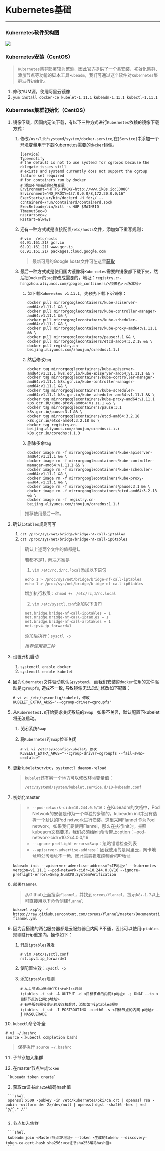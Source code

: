 # Kubernetes基础

---

### Kubernetes软件架构图

![](./images/1.png)

### Kubernetes安装（CentOS）

> `Kubernetes`集群部署较为繁琐，因此官方提供了一个集安装、初始化集群、添加节点等功能的脚本工具`kubeadm`，我们可通过这个软件对`Kubernetes`集群进行初始化。

1. 修改YUM源，使用阿里云镜像
2. `yum install docker-ce kubelet-1.11.1 kubeadm-1.11.1 kubectl-1.11.1`

### Kubernetes集群初始化（CentOS）

1. 镜像下载，因国内无法下载，有以下三种方式进行`Kubernetes`依赖的镜像下载方式：

   1. 修改`/usr/lib/systemd/system/docker.service`,在`[Service]`中添加一个环境变量用于下载Kubernetes需要的`docker`镜像。

      ```shell
      [Service]
      Type=notify
      # the default is not to use systemd for cgroups because the delegate issues still
      # exists and systemd currently does not support the cgroup feature set required
      # for containers run by docker
      # 添加不可描述的环境变量
      Environment="HTTPS_PROXY=http://www.ik8s.io:10080"
      Environment="NO_PROXY=127.0.0.0/8,172.20.0.0/16"
      ExecStart=/usr/bin/dockerd -H fd:// --containerd=/run/containerd/containerd.sock
      ExecReload=/bin/kill -s HUP $MAINPID
      TimeoutSec=0
      RestartSec=2
      Restart=always
      ```

   2. 还有一种方式就是直接配置`/etc/hosts`文件，添加如下重写规则：

      ```shell
      # vim  /etc/hosts
      61.91.161.217 gcr.io 
      61.91.161.217 www.gcr.io 
      61.91.161.217 packages.cloud.google.com
      ```

      > 最新可用的Google hosts文件可在这里[获取](https://github.com/googlehosts/hosts)

   3. 最后一种方式就是使用国内镜像将`Kubernetes`需要的镜像都下载下来，然后把`Docker`的`tag`修改成需要的，地址：`registry.cn-hangzhou.aliyuncs.com/google_containers/<镜像名>:<版本号>`

      1. 如下载`Kubernetes-v1.11.1`，先预先下载下诉镜像：

         ```shell
         docker pull mirrorgooglecontainers/kube-apiserver-amd64:v1.11.1 && \
         docker pull mirrorgooglecontainers/kube-controller-manager-amd64:v1.11.1 && \
         docker pull mirrorgooglecontainers/kube-scheduler-amd64:v1.11.1 && \
         docker pull mirrorgooglecontainers/kube-proxy-amd64:v1.11.1 && \
         docker pull mirrorgooglecontainers/pause:3.1 && \
         docker pull mirrorgooglecontainers/etcd-amd64:3.2.18 && \
         docker pull registry.cn-beijing.aliyuncs.com/zhoujun/coredns:1.1.3
         ```

      2. 然后修改`tag`

         ```shell
         docker tag mirrorgooglecontainers/kube-apiserver-amd64:v1.11.1 k8s.gcr.io/kube-apiserver-amd64:v1.11.1 && \
         docker tag mirrorgooglecontainers/kube-controller-manager-amd64:v1.11.1 k8s.gcr.io/kube-controller-manager-amd64:v1.11.1 && \
         docker tag mirrorgooglecontainers/kube-scheduler-amd64:v1.11.1 k8s.gcr.io/kube-scheduler-amd64:v1.11.1 && \
         docker tag mirrorgooglecontainers/kube-proxy-amd64:v1.11.1 k8s.gcr.io/kube-proxy-amd64:v1.11.1 && \
         docker tag mirrorgooglecontainers/pause:3.1 k8s.gcr.io/pause:3.1 && \
         docker tag mirrorgooglecontainers/etcd-amd64:3.2.18 k8s.gcr.io/etcd-amd64:3.2.18 && \
         docker tag registry.cn-beijing.aliyuncs.com/zhoujun/coredns:1.1.3 k8s.gcr.io/coredns:1.1.3
         ```

      3. 删除多余`tag`

         ```shell
         docker image rm -f mirrorgooglecontainers/kube-apiserver-amd64:v1.11.1 && \
         docker image rm -f mirrorgooglecontainers/kube-controller-manager-amd64:v1.11.1 && \
         docker image rm -f mirrorgooglecontainers/kube-scheduler-amd64:v1.11.1 && \
         docker image rm -f mirrorgooglecontainers/kube-proxy-amd64:v1.11.1 && \
         docker image rm -f mirrorgooglecontainers/pause:3.1 && \
         docker image rm -f mirrorgooglecontainers/etcd-amd64:3.2.18 && \
         docker image rm -f registry.cn-beijing.aliyuncs.com/zhoujun/coredns:1.1.3
         ```

   >  推荐使用最后一种。

2. 确认`iptables`规则可写

   1. `cat /proc/sys/net/bridge/bridge-nf-call-iptables`
   2. `cat /proc/sys/net/bridge/bridge-nf-call-ip6tables`

   > 确认上述两个文件的值都是1。
   >
   > 若都不是1，解决方案是
   >
   > 1. `vim /etc/rc.d/rc.local`添加以下语句
   >
   > ```shell
   > echo 1 > /proc/sys/net/bridge/bridge-nf-call-iptables
   > echo 1 > /proc/sys/net/bridge/bridge-nf-call-ip6tables
   > ```
   >
   > 增加执行权限：`chmod +x　/etc/rc,d/rc.local`
   >
   > 2. `vim /etc/sysctl.conf`添加以下语句
   >
   > ```shell
   > net.bridge.bridge-nf-call-ip6tables = 1
   > net.bridge.bridge-nf-call-iptables = 1
   > net.bridge.bridge-nf-call-arptables = 1
   > net.ipv4.ip_forward=1
   > ```
   >
   > 添加后执行：`sysctl -p`
   >
   > *推荐使用第二种*

3. 设置开机启动

   1. `systemctl enable docker`
   2. `systemctl enable kubelet`

4. 因为`Kubernetes`文件驱动默认为`systemd`， 而我们安装的`docker`使用的文件驱动是`cgroupfs`, 造成不一致, 导致镜像无法启动,修改如下配置：

   ```shell
   # vi vi /etc/sysconfig/kubelet，修改
   KUBELET_EXTRA_ARGS="--cgroup-driver=cgroupfs"
   ```

5. 从`Kubernetes1.8`开始要求关闭系统的`Swap`，如果不关闭，默认配置下kubelet将无法启动。

   1. 关闭系统`Swap`

   2. 将`Kubernetes`的`Swap`检查关闭

      ```shell
      # vi vi /etc/sysconfig/kubelet，修改
      KUBELET_EXTRA_ARGS="--cgroup-driver=cgroupfs --fail-swap-on=false"
      ```

6. 更新`kubelet`service，`systemctl daemon-reload`

   > `kubelet`还有另一个地方可以修改环境变量值：
   >
   > `/etc/systemd/system/kubelet.service.d/10-kubeadm.conf`

7. 初始化master

   > - `--pod-network-cidr=10.244.0.0/16`：在Kubeadm的文档中，Pod Network的安装是作为一个单独的步骤的。kubeadm init并没有选择一个默认的Pod network进行安装。这里采用Flannel 作为Pod network，如果我们要使用Flannel，那么在执行init时，按照kubeadm文档要求，我们必须给init命令带上option：–pod-network-cidr=10.244.0.0/16
   > - `--ignore-preflight-errors=Swap`：忽略错误检查列表
   > - `--apiserver-advertise-address`：因我使用的是阿里云，网卡地址和公网地址不一致，因此需要指定控制台的IP地址

   ```shell
   kubeadm init --apiserver-advertise-address="<IP地址>" --kubernetes-version=v1.11.1 --pod-network-cidr=10.244.0.0/16 --ignore-preflight-errors=Swap,NumCPU,SystemVerification
   ```

8. 部署`flannel`

   >  从Github上面搜索`flannel`，并找到`coreos/flannel`，提示`k8s-1.7`以上可直接用以下命令创建`flannel`

   ```shell
   kubectl apply -f https://raw.githubusercontent.com/coreos/flannel/master/Documentation/kube-flannel.yml
   ```

9. 因为我搭建的两台服务器都是云服务器且内网IP不通，因此可以使用`iptables`规则进行ip重定向，操作如下：

   1. 开启`iptables`转发

      ```shell
      # vim /etc/sysctl.conf
      net.ipv4.ip_forward=1
      ```

   2. 使配置生效：`sysctl -p`

   3. 添加`iptables`规则

      ```shell
      # 在主节点中添加如下iptables规则
      iptables -t nat -A OUTPUT -d <目标节点的内网ip地址> -j DNAT --to <目标节点的公网ip地址>
      # 有些服务器会提示转发连接超时，添加如下iptables规则
      iptables -t nat -I POSTROUTING -o eth0 -s <目标节点的内网ip地址> -j MASQUERADE
      ```

10. `kubectl`命令补全

  ```shell
  # vi ~/.bashrc
  source <(kubectl completion bash)
  ```

  > 保存执行 `source ~/.bashrc`

11. 子节点加入集群

   1. 在master节点生成`token`

     `kubeadm token create`

   2. 获取ca证书`sha256`编码hash值

     ```shell
     openssl x509 -pubkey -in /etc/kubernetes/pki/ca.crt | openssl rsa -pubin -outform der 2>/dev/null | openssl dgst -sha256 -hex | sed 's/^.* //'
     ```

   3. 节点加入集群

     ```shell
     kubeadm join <Master节点IP地址> --token <生成的token> --discovery-token-ca-cert-hash sha256:<ca证书sha256编码hash值>
     ```

     


